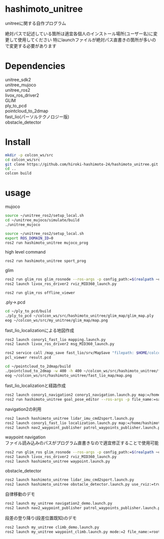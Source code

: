 # hashimoto_unitree

unitreeに関する自作プログラム

絶対パスで記述している箇所は適宜各個人のインストール場所(ユーザー名)に変更して使用してください
特にlaunchファイルが絶対パス直書きの箇所が多いので変更する必要があります

# Dependencies
unitree_sdk2  
unitree_mujoco  
unitree_ros2  
livox_ros_driver2  
GLIM  
ply_to_pcd  
pointcloud_to_2dmap  
fast_lio(パーソルテクノロジー版)  
obstacle_detector  

# Install
```bash
mkdir -p colcon_ws/src
cd colcon_ws/src
git clone https://github.com/hiroki-hashimoto-24/hashimoto_unitree.git
cd ..
colcon build

```

# usage

mujoco  
```bash
source ~/unitree_ros2/setup_local.sh
cd ~/unitree_mujoco/simulate/build
./unitree_mujoco

source ~/unitree_ros2/setup_local.sh
export ROS_DOMAIN_ID=0
ros2 run hashimoto_unitree mujoco_prog
```

high level command  
```bash
ros2 run hashimoto_unitree sport_prog
```

glim  
```bash
ros2 run glim_ros glim_rosnode --ros-args -p config_path:=$(realpath ~colcon_ws/src/hashimoto_unitree/glim_config) -p dump_path:=$(realpath ~/colcon_ws/src/hashimoto_unitree/glim_map)
ros2 launch livox_ros_driver2 rviz_MID360_launch.py
```
```bash
ros2 run glim_ros offline_viewer
```

.ply->.pcd  
```bash
cd ~/ply_to_pcd/build
./ply_to_pcd ~/colcon_ws/src/hashimoto_unitree/glim_map/glim_map.ply
eog ~/colcon_ws/src/my_unitree/glim_map/map.png
```

fast_lio_localizationによる地図作成
```bash
ros2 launch conory1_fast_lio mapping.launch.py
ros2 launch livox_ros_driver2 msg_MID360_launch.py
```
```bash
ros2 service call /map_save fast_lio/srv/MapSave "filepath: $HOME/colcon_ws/src/hashimoto_unitree/fast_lio_map/fast_lio.pcd"
pcl_viewer result.pcd
```
```bash
cd ~/pointcloud_to_2dmap/build
./pointcloud_to_2dmap -w 400 -h 400 ~/colcon_ws/src/hashimoto_unitree/fast_lio_map/fast_lio.pcd ~/colcon_ws/src/hashimoto_unitree/fast_lio_map
eog ~/colcon_ws/src/hashimoto_unitree/fast_lio_map/map.png
```

fast_lio_localizationと経路作成  
```bash
ros2 launch conory1_navigation2 conory1_navigation.launch.py map:=/home/hashimoto/colcon_ws/src/hashimoto_unitree/fast_lio_map/map.yaml use_rviz:=true
ros2 run hashimoto_unitree goal_pose_editor --ros-args -p file_name:=sample1.csv
```

navigation2の利用  
```bash
ros2 launch hashimoto_unitree lidar_imu_cmd2sport.launch.py
ros2 launch conory1_fast_lio localization.launch.py map:=/home/hashimoto/colcon_ws/src/hashimoto_unitree/fast_lio_map/fast_lio.pcd use_rviz:=false
ros2 launch nav2_waypoint_publisher patrol_waypoints_publisher.launch.py waypoints:=/home/hashimoto/colcon_ws/src/hashimoto_unitree/nav2_waypoint/root9.csv number_of_loops:=0
```

waypoint navigation  
ファイル読み込みのパスがプログラム直書きなので適宜修正することで使用可能  
```bash
ros2 run glim_ros glim_rosnode --ros-args -p config_path:=$(realpath ~colcon_ws/src/hashimoto_unitree/glim_config) -p dump_path:=$(realpath ~/colcon_ws/src/hashimoto_unitree/glim_map)
ros2 launch livox_ros_driver2 rviz_MID360_launch.py
ros2 launch hashimoto_unitree waypoint.launch.py
```

obstacle_detector  
```bash
ros2 launch hashimoto_unitree lidar_imu_cmd2sport.launch.py
ros2 launch hashimoto_unitree obstacle_detector.launch.py use_rviz:=true
```

自律移動のデモ  
```bash
ros2 launch my_unitree navigation2_demo.launch.py
ros2 launch nav2_waypoint_publisher patrol_waypoints_publisher.launch.py waypoints:=/home/hashimoto/colcon_ws/src/my_unitree/nav2_waypoint/root9.csv number_of_loops:=0
```

段差の登り降り(段差位置既知)のデモ  
```bash
ros2 launch my_unitree climb_demo.launch.py
ros2 launch my_unitree waypoint_climb.launch.py mode:=2 file_name:=root1.csv speed:=0.2
```
